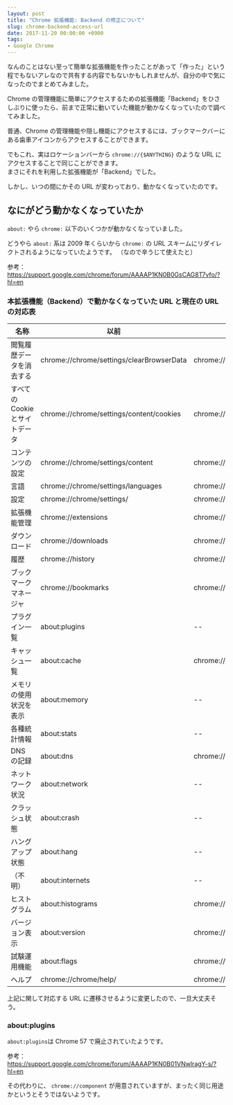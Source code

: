 ```yaml
---
layout: post
title: "Chrome 拡張機能: Backend の修正について"
slug: chrome-backend-access-url
date: 2017-11-20 00:00:00 +0900
tags:
- Google Chrome
---
```


なんのことはない至って簡単な拡張機能を作ったことがあって「作った」という程でもないアレなので共有する内容でもないかもしれませんが、自分の中で気になったのでまとめてみました。

Chrome の管理機能に簡単にアクセスするための拡張機能「Backend」をひさしぶりに使ったら、前まで正常に動いていた機能が動かなくなっていたので調べてみました。

普通、Chrome の管理機能や隠し機能にアクセスするには、ブックマークバーにある歯車アイコンからアクセスすることができます。

でもこれ、実はロケーションバーから `chrome://{$ANYTHING}` のような URL にアクセスすることで同じことができます。  
まさにそれを利用した拡張機能が「Backend」でした。

しかし、いつの間にかその URL が変わっており、動かなくなっていたのです。


## なにがどう動かなくなっていたか

`about:` やら `chrome:` 以下のいくつかが動かなくなっていました。

どうやら `about:` 系は 2009 年くらいから `chrome:` の URL スキームにリダイレクトされるようになっていたようです。
（なので辛うじて使えたと）

参考：https://support.google.com/chrome/forum/AAAAP1KN0B0GsCAG8T7vfo/?hl=en

<!-- more -->


### 本拡張機能（Backend）で動かなくなっていた URL と現在の URL の対応表

|名称|以前|現在|
|-|-|-|
|閲覧履歴データを消去する|chrome://chrome/settings/clearBrowserData|chrome://settings/clearBrowserData|
|すべての Cookie とサイトデータ|chrome://chrome/settings/content/cookies|chrome://settings/siteData|
|コンテンツの設定|chrome://chrome/settings/content|chrome://settings/content|
|言語|chrome://chrome/settings/languages|chrome://settings/languages|
|設定|chrome://chrome/settings/|chrome://settings/|
|拡張機能管理|chrome://extensions|chrome://extensions|
|ダウンロード|chrome://downloads|chrome://downloads|
|履歴|chrome://history|chrome://history|
|ブックマーク マネージャ|chrome://bookmarks|chrome://bookmarks|
|プラグイン一覧|about:plugins|--|
|キャッシュ一覧|about:cache|chrome://cache|
|メモリの使用状況を表示|about:memory|--|
|各種統計情報|about:stats|--|--|
|DNS の記録|about:dns|chrome://dns|
|ネットワーク状況|about:network|--|
|クラッシュ状態|about:crash|--|
|ハングアップ状態|about:hang|--|
|（不明）|about:internets|--|
|ヒストグラム|about:histograms|chrome://histograms|
|バージョン表示|about:version|chrome://version|
|試験運用機能|about:flags|chrome://flags|
|ヘルプ|chrome://chrome/help/|chrome://settings/help|

上記に関して対応する URL に遷移させるように変更したので、一旦大丈夫そう。


### about:plugins 

`about:plugins`は Chrome 57 で廃止されていたようです。

参考：https://support.google.com/chrome/forum/AAAAP1KN0B01VNwlragY-s/?hl=en

その代わりに、 `chrome://component` が用意されていますが、まったく同じ用途かというとそうではないようです。


<!--
## 隠し機能の全 URL

List of Chrome URLs という chrome: の URL がすべて載ったページがあるので、別のページにそれをまとめてみました。

[Chrome: 管理機能（隠し機能）へのアクセス]()

-->
